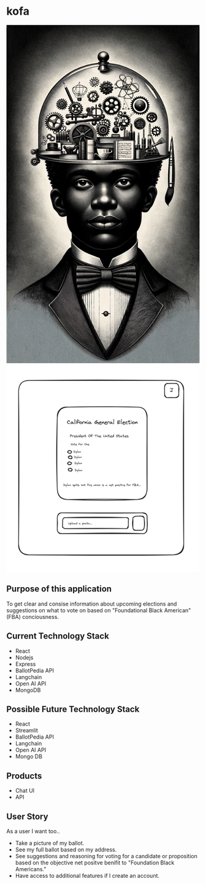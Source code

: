 # kofa

![Kofa](Shared/kofa.png)
![Kofa UI](Shared/kofa-ui.png)

## Purpose of this application
To get clear and consise information about upcoming elections and suggestions on what to vote on based on "Foundational Black American" (FBA) conciousness. 

## Current Technology Stack
- React
- Nodejs
- Express
- BallotPedia API
- Langchain
- Open AI API
- MongoDB

## Possible Future Technology Stack
- React
- Streamlit
- BallotPedia API
- Langchain
- Open AI API
- Mongo DB

## Products
- Chat UI
- API

## User Story
As a user I want too..

- Take a picture of my ballot.
- See my full ballot based on my address.
- See suggestions and reasoning for voting for a candidate or proposition based on the objective net positve benifit to "Foundation Black Americans."
- Have access to additional features if I create an account.